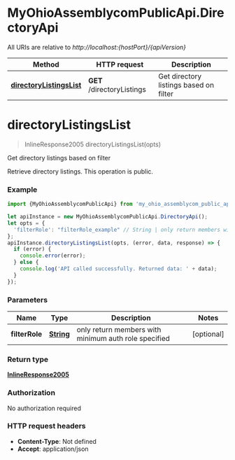 # MyOhioAssemblycomPublicApi.DirectoryApi

All URIs are relative to *http://localhost:{hostPort}/{apiVersion}*

Method | HTTP request | Description
------------- | ------------- | -------------
[**directoryListingsList**](DirectoryApi.md#directoryListingsList) | **GET** /directoryListings | Get directory listings based on filter

<a name="directoryListingsList"></a>
# **directoryListingsList**
> InlineResponse2005 directoryListingsList(opts)

Get directory listings based on filter

Retrieve directory listings.  This operation is public.

### Example
```javascript
import {MyOhioAssemblycomPublicApi} from 'my_ohio_assemblycom_public_api';

let apiInstance = new MyOhioAssemblycomPublicApi.DirectoryApi();
let opts = { 
  'filterRole': "filterRole_example" // String | only return members with minimum auth role specified
};
apiInstance.directoryListingsList(opts, (error, data, response) => {
  if (error) {
    console.error(error);
  } else {
    console.log('API called successfully. Returned data: ' + data);
  }
});
```

### Parameters

Name | Type | Description  | Notes
------------- | ------------- | ------------- | -------------
 **filterRole** | [**String**](.md)| only return members with minimum auth role specified | [optional] 

### Return type

[**InlineResponse2005**](InlineResponse2005.md)

### Authorization

No authorization required

### HTTP request headers

 - **Content-Type**: Not defined
 - **Accept**: application/json

